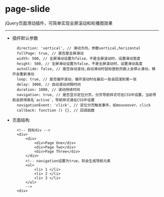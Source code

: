# page-slide
jQuery页面滑动插件，可简单实现全屏滚动和轮播图效果

----------
- 插件默认参数

		direction: 'vertical', // 滑动方向，参数vertical,horizontal
        fullPage: true, // 是否是全屏滑动
        width: 500, // 全屏滑动设置为false，不是全屏滚动时，设置滑动宽度
        height: 500, // 全屏滑动设置为false，不是全屏滚动时，设置滑动高度
        autoSlide: false, // 是否自动滚动,自动滑动时鼠标放到页面上会停止滑动，移开会重新滑动
        loop: true, // 是否循环滚动，循环滚动时在最后一张会回滚到第一张
        delay: 3000, // 自动滚动间隔时间
        duration: 1000, // 滚动持续时间
        navigation: true, // 是否显示定位分页，分页导航样式可在CSS中设置，当前导航会获得类名`active`，导航样式请在CSS中设置
        navigationEvent: 'click', // 定位分页触发事件，如mouseover、click
        callback: function () {}, // 回调函数

- 页面结构
		
		<!-- 目标div -->
		<div>
			<div>
				<div>Page One</div>
				<div>Page Two</div>
				<div>Page Three</div>
			</div>
			<!-- navigation设置为true，将会生成导航元素
			<ul>
				<li> 1 </li>
				<li> 2 </li>
				<li> 3 </li>
			</ul>
			-->
		<div>